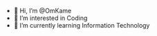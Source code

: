 - 👋 Hi, I’m @OmKame
- 👀 I’m interested in Coding
- 🌱 I’m currently learning Information Technology

<!---
OmKame/OmKame is a ✨ special ✨ repository because its `README.md` (this file) appears on your GitHub profile.
You can click the Preview link to take a look at your changes.
--->
